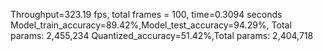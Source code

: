 Throughput=323.19 fps, total frames = 100, time=0.3094 seconds
Model_train_accuracy=89.42%,Model_test_accuracy=94.29%, Total params: 2,455,234
Quantized_accuracy=51.42%,Total params: 2,404,718
